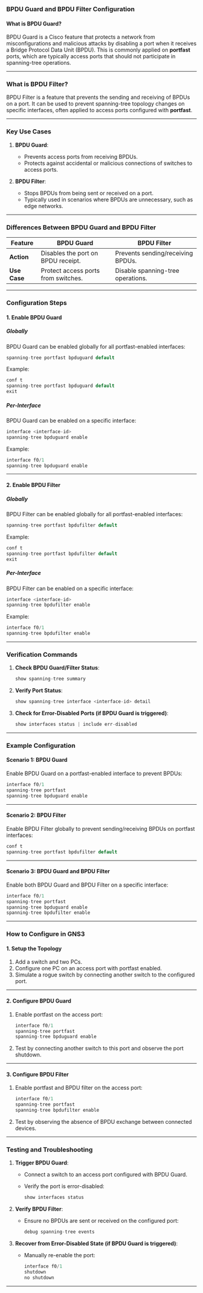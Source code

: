 ### **BPDU Guard and BPDU Filter Configuration**

#### **What is BPDU Guard?**

BPDU Guard is a Cisco feature that protects a network from misconfigurations and malicious attacks by disabling a port when it receives a Bridge Protocol Data Unit (BPDU). This is commonly applied on **portfast** ports, which are typically access ports that should not participate in spanning-tree operations.

---

### **What is BPDU Filter?**

BPDU Filter is a feature that prevents the sending and receiving of BPDUs on a port. It can be used to prevent spanning-tree topology changes on specific interfaces, often applied to access ports configured with **portfast**.

---

### **Key Use Cases**

1. **BPDU Guard**:
    
    - Prevents access ports from receiving BPDUs.
    - Protects against accidental or malicious connections of switches to access ports.
2. **BPDU Filter**:
    
    - Stops BPDUs from being sent or received on a port.
    - Typically used in scenarios where BPDUs are unnecessary, such as edge networks.

---

### **Differences Between BPDU Guard and BPDU Filter**

|Feature|BPDU Guard|BPDU Filter|
|---|---|---|
|**Action**|Disables the port on BPDU receipt.|Prevents sending/receiving BPDUs.|
|**Use Case**|Protect access ports from switches.|Disable spanning-tree operations.|

---

### **Configuration Steps**

#### **1. Enable BPDU Guard**

##### **Globally**

BPDU Guard can be enabled globally for all portfast-enabled interfaces:

```c
spanning-tree portfast bpduguard default
```

Example:

```c
conf t
spanning-tree portfast bpduguard default
exit
```

##### **Per-Interface**

BPDU Guard can be enabled on a specific interface:

```c
interface <interface-id>
spanning-tree bpduguard enable
```

Example:

```c
interface f0/1
spanning-tree bpduguard enable
```

---

#### **2. Enable BPDU Filter**

##### **Globally**

BPDU Filter can be enabled globally for all portfast-enabled interfaces:

```c
spanning-tree portfast bpdufilter default
```

Example:

```c
conf t
spanning-tree portfast bpdufilter default
exit
```

##### **Per-Interface**

BPDU Filter can be enabled on a specific interface:

```c
interface <interface-id>
spanning-tree bpdufilter enable
```

Example:

```c
interface f0/1
spanning-tree bpdufilter enable
```

---

### **Verification Commands**

1. **Check BPDU Guard/Filter Status**:
    
    ```c
    show spanning-tree summary
    ```
    
2. **Verify Port Status**:
    
    ```c
    show spanning-tree interface <interface-id> detail
    ```
    
3. **Check for Error-Disabled Ports (if BPDU Guard is triggered)**:
    
    ```c
    show interfaces status | include err-disabled
    ```
    

---

### **Example Configuration**

#### **Scenario 1: BPDU Guard**

Enable BPDU Guard on a portfast-enabled interface to prevent BPDUs:

```c
interface f0/1
spanning-tree portfast
spanning-tree bpduguard enable
```

---

#### **Scenario 2: BPDU Filter**

Enable BPDU Filter globally to prevent sending/receiving BPDUs on portfast interfaces:

```c
conf t
spanning-tree portfast bpdufilter default
```

---

#### **Scenario 3: BPDU Guard and BPDU Filter**

Enable both BPDU Guard and BPDU Filter on a specific interface:

```c
interface f0/1
spanning-tree portfast
spanning-tree bpduguard enable
spanning-tree bpdufilter enable
```

---

### **How to Configure in GNS3**

#### **1. Setup the Topology**

1. Add a switch and two PCs.
2. Configure one PC on an access port with portfast enabled.
3. Simulate a rogue switch by connecting another switch to the configured port.

---

#### **2. Configure BPDU Guard**

1. Enable portfast on the access port:
    
    ```c
    interface f0/1
    spanning-tree portfast
    spanning-tree bpduguard enable
    ```
    
2. Test by connecting another switch to this port and observe the port shutdown.

---

#### **3. Configure BPDU Filter**

1. Enable portfast and BPDU filter on the access port:
    
    ```c
    interface f0/1
    spanning-tree portfast
    spanning-tree bpdufilter enable
    ```
    
2. Test by observing the absence of BPDU exchange between connected devices.

---

### **Testing and Troubleshooting**

1. **Trigger BPDU Guard**:
    
    - Connect a switch to an access port configured with BPDU Guard.
    - Verify the port is error-disabled:
        
        ```c
        show interfaces status
        ```
        
2. **Verify BPDU Filter**:
    
    - Ensure no BPDUs are sent or received on the configured port:
        
        ```c
        debug spanning-tree events
        ```
        
3. **Recover from Error-Disabled State (if BPDU Guard is triggered)**:
    
    - Manually re-enable the port:
        
        ```c
        interface f0/1
        shutdown
        no shutdown
        ```
        

---
